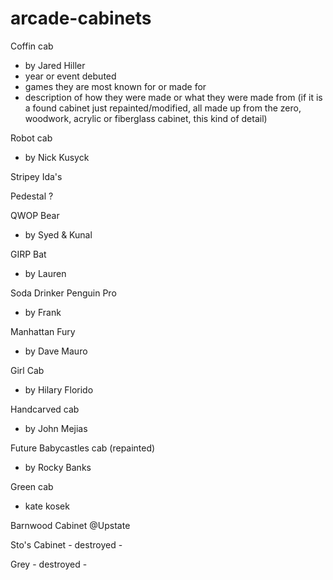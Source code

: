 # arcade-cabinets

Coffin cab
- by Jared Hiller
- year or event debuted
- games they are most known for or made for
- description of how they were made or what they were made from (if it is a found cabinet just repainted/modified, all made up from the zero, woodwork, acrylic or fiberglass cabinet, this kind of detail)

Robot cab
- by Nick Kusyck	

Stripey	Ida's

Pedestal	?

QWOP Bear
- by Syed & Kunal

GIRP Bat
- by Lauren

Soda Drinker Penguin Pro
- by Frank

Manhattan Fury
- by Dave Mauro	

Girl Cab
- by Hilary Florido	

Handcarved cab
- by John Mejias	

Future Babycastles cab (repainted)
- by Rocky Banks	

Green cab
- kate kosek 

Barnwood Cabinet	@Upstate

Sto's Cabinet	- destroyed -

Grey	- destroyed -
